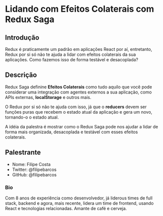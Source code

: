 # Lidando com Efeitos Colaterais com Redux Saga

## Introdução

Redux é praticamente um padrão em aplicações React por aí, entretanto, Redux por si só não te ajuda a lidar com efeitos colaterais da sua aplicações. Como fazemos isso de forma testável e desacoplada?

## Descrição

Redux Saga definine __Efeitos Colaterais__ como tudo aquilo que você pode considerar uma integração com agentes externos a sua aplicação, como APIs externas, __localStorage__ e outros mais.

O Redux por si só não te ajuda com isso, já que o __reducers__ devem ser funções puras que recebem o estado atual da aplicação e gera um novo, tornando-o o estado atual.

A idéia da palestra é mostrar como o Redux Saga pode nos ajudar a lidar de forma mais organizada, desacoplada e testável com esses efeitos colaterais.

## Palestrante
- Nome: Filipe Costa
- Twitter: @filipebarcos
- GitHub: @filipebarcos

### Bio

Com 8 anos de experiência como desenvolvedor, já liderous times de full stack, backend e agora, mais recente, lidera um time de frontend, usando React e tecnologias relacionadas. Amante de café e cerveja.
